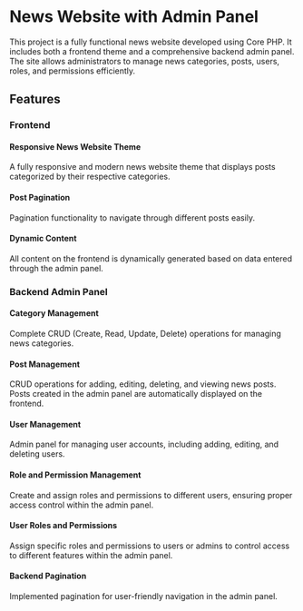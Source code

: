 # News Website with Admin Panel

This project is a fully functional news website developed using Core PHP. It includes both a frontend theme and a comprehensive backend admin panel. The site allows administrators to manage news categories, posts, users, roles, and permissions efficiently.

## Features

### Frontend
#### Responsive News Website Theme
A fully responsive and modern news website theme that displays posts categorized by their respective categories.

#### Post Pagination
Pagination functionality to navigate through different posts easily.

#### Dynamic Content
All content on the frontend is dynamically generated based on data entered through the admin panel.

### Backend Admin Panel
#### Category Management
Complete CRUD (Create, Read, Update, Delete) operations for managing news categories.

#### Post Management
CRUD operations for adding, editing, deleting, and viewing news posts. Posts created in the admin panel are automatically displayed on the frontend.

#### User Management
Admin panel for managing user accounts, including adding, editing, and deleting users.

#### Role and Permission Management
Create and assign roles and permissions to different users, ensuring proper access control within the admin panel.

#### User Roles and Permissions
Assign specific roles and permissions to users or admins to control access to different features within the admin panel.

#### Backend Pagination
Implemented pagination for user-friendly navigation in the admin panel.

